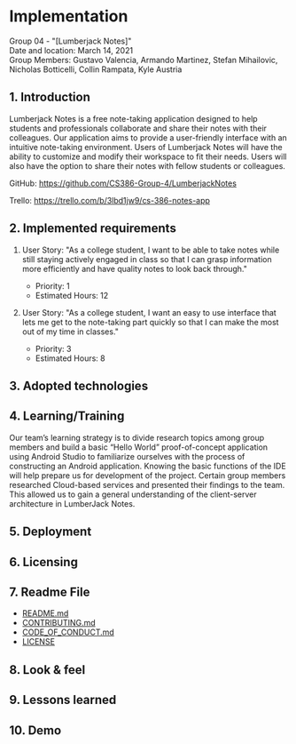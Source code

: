 # Implementation
Group 04 - "[Lumberjack Notes]"  
Date and location: March 14, 2021  
Group Members: Gustavo Valencia, Armando Martinez, Stefan Mihailovic, Nicholas Botticelli, Collin Rampata, Kyle Austria

## 1. Introduction
Lumberjack Notes is a free note-taking application designed to help students and professionals collaborate and share
their notes with their colleagues. Our application aims to provide a user-friendly interface with an intuitive
note-taking environment. Users of Lumberjack Notes will have the ability to customize and modify their workspace to fit
their needs. Users will also have the option to share their notes with fellow students or colleagues.

GitHub: https://github.com/CS386-Group-4/LumberjackNotes

Trello: https://trello.com/b/3lbd1jw9/cs-386-notes-app

## 2. Implemented requirements
1. User Story: "As a college student, I want to be able to take notes while still staying actively engaged in class so
that I can grasp information more efficiently and have quality notes to look back through."
    - Priority: 1
    - Estimated Hours: 12
	
2. User Story: "As a college student, I want an easy to use interface that lets me get to the note-taking part quickly
so that I can make the most out of my time in classes."
    - Priority: 3 
    - Estimated Hours: 8

## 3. Adopted technologies


## 4. Learning/Training
Our team’s learning strategy is to divide research topics among group members and build a basic “Hello World” 
proof-of-concept application using Android Studio to familiarize ourselves with the process of constructing an Android
application. Knowing the basic functions of the IDE will help prepare us for development of the project. Certain group
members researched Cloud-based services and presented their findings to the team. This allowed us to gain a general
understanding of the client-server architecture in LumberJack Notes.

## 5. Deployment


## 6. Licensing


## 7. Readme File
- [README.md](https://github.com/CS386-Group-4/LumberjackNotes/blob/implementation_document/README.md)
- [CONTRIBUTING.md](https://github.com/CS386-Group-4/LumberjackNotes/blob/implementation_document/CONTRIBUTING.md)
- [CODE_OF_CONDUCT.md](https://github.com/CS386-Group-4/LumberjackNotes/blob/implementation_document/CODE_OF_CONDUCT.md)
- [LICENSE](https://github.com/CS386-Group-4/LumberjackNotes/blob/implementation_document/LICENSE)

## 8. Look & feel


## 9. Lessons learned


## 10. Demo
